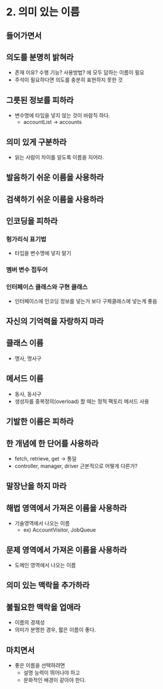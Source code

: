# 2. 의미 있는 이름
## 들어가면서
## 의도를 분명히 밝혀라
* 존재 이유? 수행 기능? 사용방법? 에 모두 답하는 이름이 필요
* 주석이 필요하다면 의도를 충분히 표현하지 못한 것
## 그릇된 정보를 피하라
* 변수명에 타입을 넣지 않는 것이 바람직 하다.
  * accountList -> accounts
## 의미 있게 구분하라
* 읽는 사람이 차이를 알도록 이름을 지어라.
## 발음하기 쉬운 이름을 사용하라
## 검색하기 쉬운 이름을 사용하라
## 인코딩을 피하라
### 헝가리식 표기법
* 타입을 변수명에 넣지 말기
### 멤버 변수 접두어
### 인터페이스 클래스와 구현 클래스
* 인터페이스에 인코딩 정보를 넣는거 보다 구체클래스에 넣는게 좋음
## 자신의 기억력을 자랑하지 마라
## 클래스 이름
* 명사, 명사구
## 메서드 이름
* 동사, 동사구
* 생성자를 중복정의(overload) 할 때는 정적 팩토리 메서드 사용
## 기발한 이름은 피하라
## 한 개념에 한 단어를 사용하라
* fetch, retrieve, get -> 통일
* controller, manager, driver 근본적으로 어떻게 다른가?
## 말장난을 하지 마라
## 해법 영역에서 가져온 이름을 사용하라
* 기술영역에서 나오는 이름
  * ex) AccountVisitor, JobQueue
## 문제 영역에서 가져온 이름을 사용하라
* 도메인 영역에서 나오는 이름
## 의미 있는 맥락을 추가하라
## 불필요한 맥락을 업애라
* 이름의 경제성
* 의미가 분명한 경우, 짧은 이름이 좋다.
## 마치면서
* 좋은 이름을 선택하려면
  * 설명 능력이 뛰어나야 하고
  * 문화적인 배경이 같아야 한다.
